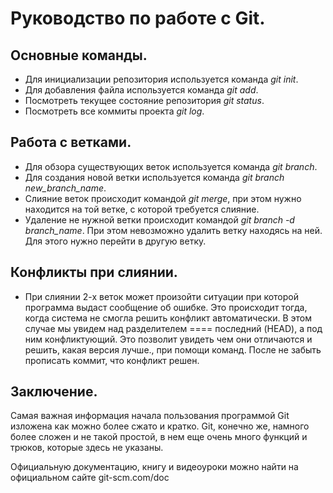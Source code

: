 # Руководство по работе с Git.

## Основные команды.

* Для инициализации репозитория используется команда *git init*.
* Для добавления файла используется команда *git add*.
* Посмотреть текущее состояние репозитория *git status*.
* Посмотреть все коммиты проекта *git log*.


## Работа с ветками.

* Для обзора существующих веток используется команда *git branch*.
* Для создания новой ветки используется команда *git branch new_branch_name*.
* Слияние веток происходит командой *git merge*, при этом нужно находится на той ветке, с которой требуется слияние.
* Удаление не нужной ветки происходит командой *git branch -d branch_name*. При этом невозможно удалить ветку находясь на ней. Для этого нужно перейти в другую ветку.

## Конфликты при слиянии.

* При слиянии 2-х веток может произойти ситуации при которой программа выдаст сообщение об ошибке. Это происходит тогда, когда система не смогла решить конфликт автоматически. В этом случае мы увидем над разделителем ==== последний (HEAD), а под ним конфликтующий. Это позволит увидеть чем они отличаются и решить, какая версия лучше., при помощи команд. После не забыть прописать коммит, что конфликт решен.

## Заключение.

Самая важная информация начала пользования программой Git изложена как можно более сжато и кратко. Git, конечно же, намного более сложен и не такой простой, в нем еще очень много функций и трюков, которые здесь не указаны.  

Официальную документацию, книгу и видеоуроки можно найти на официальном сайте git-scm.com/doc
